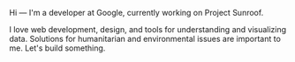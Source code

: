 Hi — I'm a developer at Google, currently working on Project Sunroof.

I love web development, design, and tools for understanding and visualizing data. Solutions for humanitarian and environmental issues are important to me. Let's build something.
